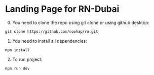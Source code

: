 # Landing Page for RN-Dubai

0. You need to clone the repo using git clone or using github desktop:

```bash
git clone https://github.com/ooohap/rn.git
```

1. You need to install all dependencies:

```bash
npm install
```

2. To run project:

```bash
npm run dev
```
